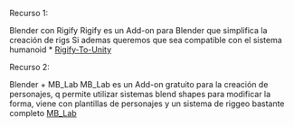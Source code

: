 Recurso 1:

Blender con Rigify
Rigify es un Add-on para Blender que simplifica la creación de rigs
Si ademas queremos que sea compatible con el sistema humanoid * [Rigify-To-Unity](https://github.com/AlexLemminG/Rigify-To-Unity) 

Recurso 2:

Blender + MB_Lab
MB_Lab es un Add-on gratuito para la creación de personajes, q permite utilizar sistemas blend shapes para modificar la forma, viene con plantillas de personajes y un sistema de riggeo
bastante completo
[MB_Lab](https://mb-lab-community.github.io/MB-Lab.github.io/) 
